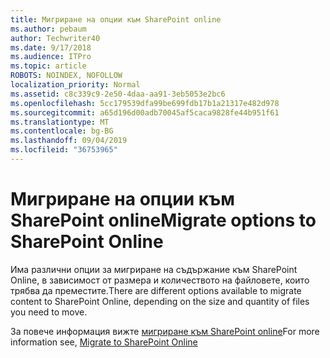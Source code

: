 ```yaml
---
title: Мигриране на опции към SharePoint online
ms.author: pebaum
author: Techwriter40
ms.date: 9/17/2018
ms.audience: ITPro
ms.topic: article
ROBOTS: NOINDEX, NOFOLLOW
localization_priority: Normal
ms.assetid: c8c339c9-2e50-4daa-aa91-3eb5053e2bc6
ms.openlocfilehash: 5cc179539dfa99be699fdb17b1a21317e482d978
ms.sourcegitcommit: a65d196d00adb70045af5caca9828fe44b951f61
ms.translationtype: MT
ms.contentlocale: bg-BG
ms.lasthandoff: 09/04/2019
ms.locfileid: "36753965"
---
```

# <a name="migrate-options-to-sharepoint-online"></a><span data-ttu-id="abfda-102">Мигриране на опции към SharePoint online</span><span class="sxs-lookup"><span data-stu-id="abfda-102">Migrate options to SharePoint Online</span></span>

<span data-ttu-id="abfda-103">Има различни опции за мигриране на съдържание към SharePoint Online, в зависимост от размера и количеството на файловете, които трябва да преместите.</span><span class="sxs-lookup"><span data-stu-id="abfda-103">There are different options available to migrate content to SharePoint Online, depending on the size and quantity of files you need to move.</span></span>
  
<span data-ttu-id="abfda-104">За повече информация вижте [мигриране към SharePoint online](https://go.microsoft.com/fwlink/?linkid-2022029)</span><span class="sxs-lookup"><span data-stu-id="abfda-104">For more information see, [Migrate to SharePoint Online](https://go.microsoft.com/fwlink/?linkid-2022029)</span></span>
  

